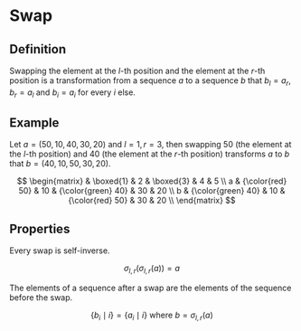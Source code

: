 # Swap

## Definition

Swapping the element at the $l$-th position and the element at the $r$-th position is a transformation from a sequence $a$ to a sequence $b$ that $b_{l} = a_{r}, b_{r} = a_{l}$ and $b_{i} = a_{i}$ for every $i$ else.

## Example

Let $a = \left( 50, 10, 40, 30, 20 \right)$ and $l = 1, r = 3$, then swapping $50$ (the element at the $l$-th position) and $40$ (the element at the $r$-th position) transforms $a$ to $b$ that $b = \left( 40, 10, 50, 30, 20 \right)$.

$$
\begin{matrix}
    & \boxed{1} & 2 & \boxed{3} & 4 & 5 \\
    a & {\color{red} 50} & 10 & {\color{green} 40} & 30 & 20 \\
    b & {\color{green} 40} & 10 & {\color{red} 50} & 30 & 20 \\
\end{matrix}
$$

## Properties

Every swap is self-inverse.

$$
\sigma_{l, r} \left( \sigma_{l, r} \left( a \right) \right) = a
$$

The elements of a sequence after a swap are the elements of the sequence before the swap.

$$
\left\{ b_{i} \mid i \right\} = \left\{ a_{i} \mid i \right\} \text{ where } b = \sigma_{l, r} \left( a \right)
$$